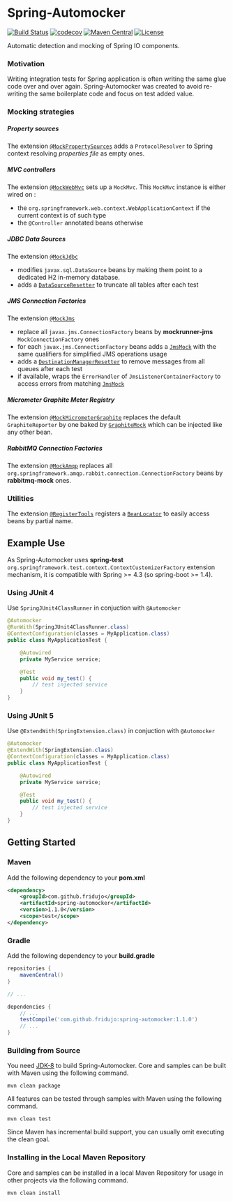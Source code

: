# Spring-Automocker
[![Build Status](https://travis-ci.org/fridujo/spring-automocker.svg?branch=master)](https://travis-ci.org/fridujo/spring-automocker)
[![codecov](https://codecov.io/gh/fridujo/spring-automocker/branch/master/graph/badge.svg)](https://codecov.io/gh/fridujo/spring-automocker)
[![Maven Central](https://img.shields.io/maven-central/v/com.github.fridujo/spring-automocker.svg)](https://search.maven.org/#search|ga|1|a:"spring-automocker")
[![License](https://img.shields.io/github/license/fridujo/spring-automocker.svg)](https://opensource.org/licenses/Apache-2.0)

Automatic detection and mocking of Spring IO components.

### Motivation

Writing integration tests for Spring application is often writing the same glue code over and over again.
Spring-Automocker was created to avoid re-writing the same boilerplate code and focus on test added value.

### Mocking strategies

##### Property sources
The extension [`@MockPropertySources`](spring-automocker/src/main/java/com/github/fridujo/automocker/base/MockPropertySources.java) adds a `ProtocolResolver` to Spring context resolving *properties file* as empty ones.

##### MVC controllers
The extension [`@MockWebMvc`](spring-automocker/src/main/java/com/github/fridujo/automocker/base/MockWebMvc.java) sets up a `MockMvc`.
This `MockMvc` instance is either wired on :
* the `org.springframework.web.context.WebApplicationContext` if the current context is of such type
* the `@Controller` annotated beans otherwise

##### JDBC Data Sources
The extension [`@MockJdbc`](spring-automocker/src/main/java/com/github/fridujo/automocker/base/MockJdbc.java)
* modifies `javax.sql.DataSource` beans by making them point to a dedicated H2 in-memory database.
* adds a [`DataSourceResetter`](spring-automocker/src/main/java/com/github/fridujo/automocker/api/jdbc/DataSourceResetter.java) to truncate all tables after each test

##### JMS Connection Factories
The extension [`@MockJms`](spring-automocker/src/main/java/com/github/fridujo/automocker/base/MockJms.java)
* replace all `javax.jms.ConnectionFactory` beans by **mockrunner-jms** `MockConnectionFactory` ones
* for each `javax.jms.ConnectionFactory` beans adds a [`JmsMock`](spring-automocker/src/main/java/com/github/fridujo/automocker/api/jms/JmsMock.java) with the same qualifiers for simplified JMS operations usage
* adds a [`DestinationManagerResetter`](spring-automocker/src/main/java/com/github/fridujo/automocker/api/jms/DestinationManagerResetter.java) to remove messages from all queues after each test
* if available, wraps the `ErrorHandler` of `JmsListenerContainerFactory` to access errors from matching [`JmsMock`](spring-automocker/src/main/java/com/github/fridujo/automocker/api/jms/JmsMock.java)

##### Micrometer Graphite Meter Registry
The extension [`@MockMicrometerGraphite`](spring-automocker/src/main/java/com/github/fridujo/automocker/base/MockMicrometerGraphite.java) replaces the default `GraphiteReporter` by one baked by [`GraphiteMock`](spring-automocker/src/main/java/com/github/fridujo/automocker/api/metrics/GraphiteMock.java) which can be injected like any other bean.

##### RabbitMQ Connection Factories
The extension [`@MockAmqp`](spring-automocker/src/main/java/com/github/fridujo/automocker/base/MockAmqp.java) replaces all `org.springframework.amqp.rabbit.connection.ConnectionFactory` beans by **rabbitmq-mock** ones.

### Utilities
The extension [`@RegisterTools`](spring-automocker/src/main/java/com/github/fridujo/automocker/base/RegisterTools.java) registers a [`BeanLocator`](spring-automocker/src/main/java/com/github/fridujo/automocker/api/tools/BeanLocator.java) to easily access beans by partial name.

## Example Use

As Spring-Automocker uses **spring-test** `org.springframework.test.context.ContextCustomizerFactory` extension mechanism, it is compatible with Spring >= 4.3 (so spring-boot >= 1.4).

### Using JUnit 4

Use `SpringJUnit4ClassRunner` in conjuction with `@Automocker`

```java
@Automocker
@RunWith(SpringJUnit4ClassRunner.class)
@ContextConfiguration(classes = MyApplication.class)
public class MyApplicationTest {

    @Autowired
    private MyService service;

	@Test
	public void my_test() {
		// test injected service
	}
}
```

### Using JUnit 5

Use `@ExtendWith(SpringExtension.class)` in conjuction with `@Automocker`

```java
@Automocker
@ExtendWith(SpringExtension.class)
@ContextConfiguration(classes = MyApplication.class)
public class MyApplicationTest {

    @Autowired
    private MyService service;

	@Test
	public void my_test() {
		// test injected service
	}
}
```

## Getting Started

### Maven
Add the following dependency to your **pom.xml**
```xml
<dependency>
    <groupId>com.github.fridujo</groupId>
    <artifactId>spring-automocker</artifactId>
    <version>1.1.0</version>
    <scope>test</scope>
</dependency>
```

### Gradle
Add the following dependency to your **build.gradle**
```groovy
repositories {
	mavenCentral()
}

// ...

dependencies {
	// ...
	testCompile('com.github.fridujo:spring-automocker:1.1.0')
	// ...
}
```

### Building from Source

You need [JDK-8](http://jdk.java.net/8/) to build Spring-Automocker. Core and samples can be built with Maven using the following command.
```
mvn clean package
```

All features can be tested through samples with Maven using the following command.
```
mvn clean test
```

Since Maven has incremental build support, you can usually omit executing the clean goal.

### Installing in the Local Maven Repository

Core and samples can be installed in a local Maven Repository for usage in other projects via the following command.
```
mvn clean install
```
